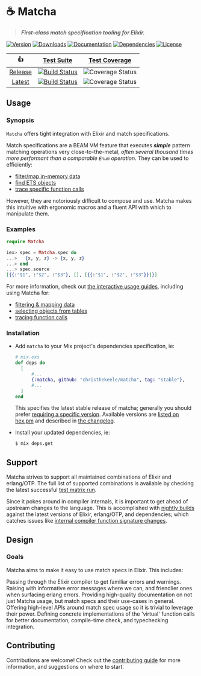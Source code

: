 # ☕️ Matcha

<!-- MODULEDOC BLURB !-->

> **_First-class match specification tooling for Elixir._**

<!-- MODULEDOC BLURB !-->

[![Version][hex-version-badge]][hex]
[![Downloads][hex-downloads-badge]][hex]
[![Documentation][docs-badge]][docs]
[![Dependencies][deps-badge]][deps]
[![License][hex-license-badge]][hex]

|         👍         |                  [Test Suite][suite]                  |         [Test Coverage][coverage]          |
| :----------------: | :---------------------------------------------------: | :----------------------------------------: |
| [Release][release] | [![Build Status][release-suite-badge]][release-suite] | ![Coverage Status][release-coverage-badge] |
|  [Latest][latest]  |  [![Build Status][latest-suite-badge]][latest-suite]  | ![Coverage Status][latest-coverage-badge]  |

## Usage

### Synopsis

<!-- MODULEDOC SNIPPET !-->
<!--
  all hyperlinks in this snippet must be inline,
  rather than using markdown link references
!-->

`Matcha` offers tight integration with Elixir and match specifications.

Match specifications are a BEAM VM feature that executes **_simple_** pattern matching operations very close-to-the-metal, _often several thousand times more performant than a comparable `Enum` operation_. They can be used to efficiently:

- [filter/map in-memory data](https://www.erlang.org/doc/man/ets.html#match_spec_run-2)
- [find ETS objects](https://erlang.org/doc/man/ets.html#select-2)
- [trace specific function calls](https://erlang.org/doc/man/dbg.html#tp-2)

However, they are notoriously difficult to compose and use. Matcha makes this intuitive with ergonomic macros and a fluent API with which to manipulate them.

### Examples

```elixir
require Matcha

iex> spec = Matcha.spec do
...>   {x, y, z} -> {x, y, z}
...> end
...> spec.source
[{{:"$1", :"$2", :"$3"}, [], [{{:"$1", :"$2", :"$3"}}]}]
```

For more information, check out [the interactive usage guides](https://hexdocs.pm/matcha/usage.html#content), including using Matcha for:

- [filtering & mapping data](https://hexdocs.pm/matcha/usage/filtering-and-mapping.html#content)
- [selecting objects from tables](https://hexdocs.pm/matcha/usage/tables.html#content)
- [tracing function calls](https://hexdocs.pm/matcha/usage/tracing.html#content)

<!-- MODULEDOC SNIPPET !-->

### Installation

- Add `matcha` to your Mix project's dependencies specification, ie:

  ```elixir
  # mix.exs
  def deps do
    [
        #...
        {:matcha, github: "christhekeele/matcha", tag: "stable"},
        #...
    ]
  end
  ```

  This specifies the latest stable release of matcha; generally you should prefer [requiring a specific version][elixir-version-requirements]. Available versions are [listed on hex.pm][hex-versions] and described in [the changelog][changelog].

- Install your updated dependencies, ie:

  ```sh
  $ mix deps.get
  ```

## Support

Matcha strives to support all maintained combinations of Elixir and erlang/OTP. The full list of supported combinations is available by checking the latest successful [test matrix run][test-matrix].

Since it pokes around in compiler internals, it is important to get ahead of upstream changes to the language. This is accomplished with [nightly builds][test-edge] against the latest versions of Elixir, erlang/OTP, and dependencies; which catches issues like [internal compiler function signature changes](https://github.com/christhekeele/matcha/commit/27f3f34284349d807fcd2817a04cb4628498a7eb#diff-daf93cf4dc6034e9862d0d844c783586210ea822ae6ded51d925b0ac9e09766bR31-R43).

## Design

### Goals

Matcha aims to make it easy to use match specs in Elixir. This includes:

Passing through the Elixir compiler to get familiar errors and warnings.
Raising with informative error messages where we can, and friendlier ones when surfacing erlang errors.
Providing high-quality documentation on not just Matcha usage, but match specs and their use-cases in general.
Offering high-level APIs around match spec usage so it is trivial to leverage their power.
Defining concrete implementations of the 'virtual' function calls for better documentation, compile-time check, and typechecking integration.

## Contributing

Contributions are welcome! Check out the [contributing guide][contributing] for more information, and suggestions on where to start.

<!-- LINKS & IMAGES-->

<!-- Package -->

[hex]: https://hex.pm/packages/matcha
[hex-versions]: https://hex.pm/packages/matcha/versions
[hex-version-badge]: https://img.shields.io/hexpm/v/matcha.svg?maxAge=86400&style=flat-square
[hex-downloads-badge]: https://img.shields.io/hexpm/dt/matcha.svg?maxAge=86400&style=flat-square
[hex-license-badge]: https://img.shields.io/badge/license-MIT-7D26CD.svg?maxAge=86400&style=flat-square

<!-- Docs -->

[docs]: https://hexdocs.pm/matcha/index.html
[docs-guides]: https://hexdocs.pm/matcha/usage.html#content
[docs-badge]: https://img.shields.io/badge/documentation-online-purple?maxAge=86400&style=flat-square

<!-- Deps -->

[deps]: https://hex.pm/packages/matcha
[deps-badge]: https://img.shields.io/badge/dependencies-1-blue?maxAge=86400&style=flat-square

<!-- Status -->

[suite]: https://github.com/christhekeele/matcha/actions?query=workflow%3A%22Test+Suite%22
[coverage]: https://coveralls.io/github/christhekeele/matcha

<!-- Release Status -->

[release]: https://github.com/christhekeele/matcha/tree/release
[release-suite]: https://github.com/christhekeele/matcha/actions?query=workflow%3A%22Test+Suite%22+branch%3Arelease
[release-suite-badge]: https://img.shields.io/github/checks-status/christhekeele/matcha/release.svg?maxAge=86400&style=flat-square
[release-coverage-badge]: https://img.shields.io/coveralls/christhekeele/matcha/release.svg?maxAge=86400&style=flat-square

<!-- Latest Status -->

[latest]: https://github.com/christhekeele/matcha/tree/latest
[latest-suite]: https://github.com/christhekeele/matcha/actions?query=workflow%3A%22Test+Suite%22+branch%3Alatest
[latest-suite-badge]: https://img.shields.io/github/checks-status/christhekeele/matcha/latest.svg?maxAge=86400&style=flat-square
[latest-coverage-badge]: https://img.shields.io/coveralls/christhekeele/matcha/latest.svg?maxAge=86400&style=flat-square

<!-- Other -->

[elixir-version-requirements]: https://hexdocs.pm/elixir/Version.html#module-requirements
[changelog]: https://hexdocs.pm/matcha/changelog.html
[test-matrix]: https://github.com/christhekeele/matcha/actions/workflows/matrix.yml
[test-edge]: https://github.com/christhekeele/matcha/actions/workflows/edge.yml
[contributing]: https://hexdocs.pm/matcha/contributing.html
